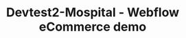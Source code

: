 ---
layout: landing
title: Devtest2-Mospital - Webflow eCommerce demo
category: Webflow demo
img: https://i.imgur.com/GXHVaDR.png
year: 2024
github: https://github.com/maximoospital/devtest2-mospitalv
---
